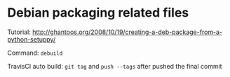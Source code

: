 Debian packaging related files
=================================
Tutorial: http://ghantoos.org/2008/10/19/creating-a-deb-package-from-a-python-setuppy/

Command: `debuild`

TravisCI auto build: `git tag` and `push --tags` after pushed the final commit